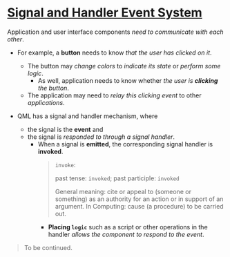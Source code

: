 # [Signal and Handler Event System](https://doc.qt.io/qt-6/qtqml-syntax-signals.html)

Application and user interface components _need to communicate with each other_.

- For example, a **button** needs to know _that the user has clicked on it_. 
  - The button may _change colors_ to _indicate its state_ or _perform some logic_. 
    - As well, application needs to know whether _the user is **clicking** the button_. 
  - The application may need to _relay this clicking event_ to other _applications_.

- QML has a signal and handler mechanism, where 
  - the signal is the **event** and 
  - the signal is _responded to through a signal handler_. 
    - When a signal is **emitted**, the corresponding signal handler is **invoked**. 
      > `invoke`:
      >
      > past tense: `invoked`; past participle: `invoked`
      >
      > General meaning:
      > cite or appeal to (someone or something) as an authority for an action or in support of an argument.
      > In Computing:
      > cause (a procedure) to be carried out.
      - **Placing `logic`** such as a script or other operations in the handler _allows the component to respond to the event_.

> To be continued.

